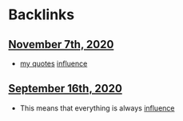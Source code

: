 
# Backlinks
## [November 7th, 2020](<November 7th, 2020.md>)
- [my quotes](<my quotes.md>) [influence](<influence.md>)

## [September 16th, 2020](<September 16th, 2020.md>)
- This means that everything is always [influence](<influence.md>)


